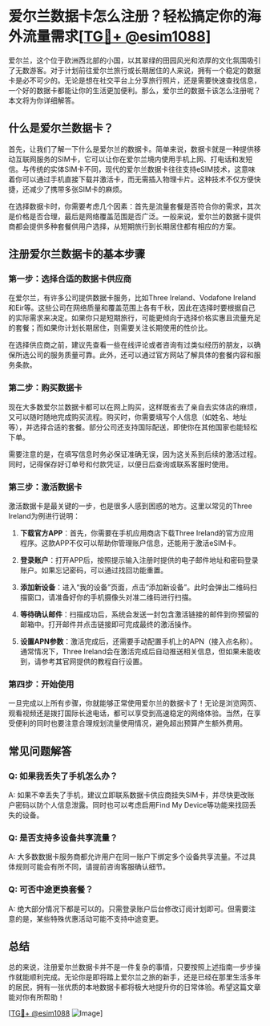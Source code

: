 # 爱尔兰数据卡怎么注册？轻松搞定你的海外流量需求[[TG💪+ @esim1088](https://t.me/s/esim1088)]

爱尔兰，这个位于欧洲西北部的小国，以其翠绿的田园风光和浓厚的文化氛围吸引了无数游客。对于计划前往爱尔兰旅行或长期居住的人来说，拥有一个稳定的数据卡是必不可少的。无论是想在社交平台上分享旅行照片，还是需要快速查找信息，一个好的数据卡都能让你的生活更加便利。那么，爱尔兰的数据卡该怎么注册呢？本文将为你详细解答。

## 什么是爱尔兰数据卡？

首先，让我们了解一下什么是爱尔兰的数据卡。简单来说，数据卡就是一种提供移动互联网服务的SIM卡，它可以让你在爱尔兰境内使用手机上网、打电话和发短信。与传统的实体SIM卡不同，现代的爱尔兰数据卡往往支持eSIM技术，这意味着你可以通过手机直接下载并激活卡，而无需插入物理卡片。这种技术不仅方便快捷，还减少了携带多张SIM卡的麻烦。

在选择数据卡时，你需要考虑几个因素：首先是流量套餐是否符合你的需求，其次是价格是否合理，最后是网络覆盖范围是否广泛。一般来说，爱尔兰的数据卡提供商都会提供多种套餐供用户选择，从短期旅行到长期居住都有相应的方案。

## 注册爱尔兰数据卡的基本步骤

### 第一步：选择合适的数据卡供应商

在爱尔兰，有许多公司提供数据卡服务，比如Three Ireland、Vodafone Ireland和Eir等。这些公司在网络质量和覆盖范围上各有千秋，因此在选择时要根据自己的实际需求来决定。如果你只是短期旅行，可能更倾向于选择价格实惠且流量充足的套餐；而如果你计划长期居住，则需要关注长期使用的性价比。

在选择供应商之前，建议先查看一些在线评论或者咨询有过类似经历的朋友，以确保所选公司的服务质量可靠。此外，还可以通过官方网站了解具体的套餐内容和服务条款。

### 第二步：购买数据卡

现在大多数爱尔兰数据卡都可以在网上购买，这样既省去了亲自去实体店的麻烦，又可以随时随地完成购买流程。购买时，你需要填写个人信息（如姓名、地址等），并选择合适的套餐。部分公司还支持国际配送，即使你在其他国家也能轻松下单。

需要注意的是，在填写信息时务必保证准确无误，因为这关系到后续的激活过程。同时，记得保存好订单号和付款凭证，以便日后查询或联系客服时使用。

### 第三步：激活数据卡

激活数据卡是最关键的一步，也是很多人感到困惑的地方。这里以常见的Three Ireland为例进行说明：

1. **下载官方APP**：首先，你需要在手机应用商店下载Three Ireland的官方应用程序。这款APP不仅可以帮助你管理账户信息，还能用于激活eSIM卡。
   
2. **登录账户**：打开APP后，按照提示输入注册时提供的电子邮件地址和密码登录账户。如果忘记密码，可以通过找回功能重置。

3. **添加新设备**：进入“我的设备”页面，点击“添加新设备”。此时会弹出二维码扫描窗口，请准备好你的手机摄像头对准二维码进行扫描。

4. **等待确认邮件**：扫描成功后，系统会发送一封包含激活链接的邮件到你预留的邮箱中。打开邮件并点击链接即可完成最终的激活操作。

5. **设置APN参数**：激活完成后，还需要手动配置手机上的APN（接入点名称）。通常情况下，Three Ireland会在激活完成后自动推送相关信息，但如果未能收到，请参考其官网提供的教程自行设置。

### 第四步：开始使用

一旦完成以上所有步骤，你就能够正常使用爱尔兰的数据卡了！无论是浏览网页、观看视频还是拨打国际长途电话，都可以享受到高速稳定的网络体验。当然，在享受便利的同时也要注意合理规划流量使用情况，避免超出预算产生额外费用。

## 常见问题解答

### Q: 如果我丢失了手机怎么办？
A: 如果不幸丢失了手机，建议立即联系数据卡供应商挂失SIM卡，并尽快更改账户密码以防个人信息泄露。同时也可以考虑启用Find My Device等功能来找回丢失的设备。

### Q: 是否支持多设备共享流量？
A: 大多数数据卡服务商都允许用户在同一账户下绑定多个设备共享流量。不过具体规则可能会有所不同，请提前咨询客服确认细节。

### Q: 可否中途更换套餐？
A: 绝大部分情况下都是可以的。只需登录账户后台修改订阅计划即可。但需要注意的是，某些特殊优惠活动可能不支持中途变更。

## 总结

总的来说，注册爱尔兰数据卡并不是一件复杂的事情，只要按照上述指南一步步操作就能顺利完成。无论你是即将踏上爱尔兰之旅的新手，还是已经在那里生活多年的居民，拥有一张优质的本地数据卡都将极大地提升你的日常体验。希望这篇文章能对你有所帮助！

[[TG💪+ @esim1088](https://t.me/s/esim1088) ![Image](https://i.postimg.cc/4NQfJmqS/Snipaste-2025-05-13-00-14-12.png)]